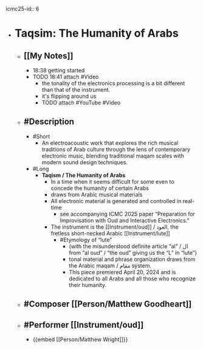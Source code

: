 icmc25-id:: 6

- # Taqsim: The Humanity of Arabs
	- ## [[My Notes]]
		- 18:38 getting started
		- TODO 18:41 attach #Video
			- the tonality of the electronics processing is a bit different than that of the instrument.
			- it's flipping around us
			- TODO attach #YouTube #Video
	- ## #Description
		- #Short
			- An electroacoustic work that explores the rich musical traditions of Arab culture through the lens of contemporary electronic music, blending traditional maqam scales with modern sound design techniques.
		- #Long
			- **Taqism / The Humanity of Arabs**
				- In a time when it seems difficult for some even to concede the humanity of certain Arabs
				- draws from Arabic musical materials
				- All electronic material is generated and controlled in real-time
					- see accompanying ICMC 2025 paper “Preparation for Improvisation with Oud and Interactive Electronics.”
				- The instrument is the [[Instrument/oud]] / العود, the fretless short-necked Arabic [[Instrument/lute]]
					- #Etymology of “lute”
						- (with the misunderstood definite article “al” / ال from “al oud” / “the oud” giving us the “L” in “lute”)
						- tonal material and phrase organization draws from the Arabic maqam / مقام system.
						- This piece premiered April 20, 2024 and is dedicated to all Arabs and all those who recognize their humanity.
	- ## #Composer [[Person/Matthew Goodheart]]
	- ## #Performer [[Instrument/oud]]
		- {{embed [[Person/Matthew Wright]]}}